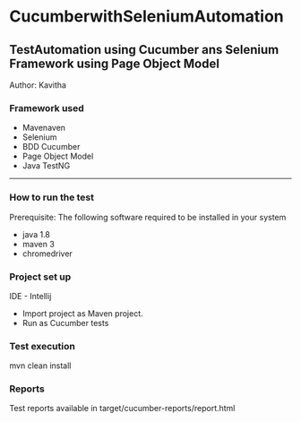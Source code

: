# CucumberwithSeleniumAutomation

## TestAutomation using Cucumber ans Selenium Framework using Page Object Model
Author: Kavitha

### Framework used

- Mavenaven
- Selenium
- BDD Cucumber
- Page Object Model
- Java TestNG

---------------------------------------------------
### How to run the test

Prerequisite: The following software required to be installed in your system

- java 1.8
- maven 3
- chromedriver

### Project set up

IDE - Intellij
- Import project as Maven project.
- Run as Cucumber tests


### Test execution
mvn clean install

### Reports
Test reports available in target/cucumber-reports/report.html
